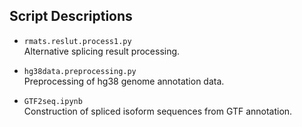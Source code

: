## Script Descriptions

- `rmats.reslut.process1.py`  
  Alternative splicing result processing.

- `hg38data.preprocessing.py`  
  Preprocessing of hg38 genome annotation data.

- `GTF2seq.ipynb`  
  Construction of spliced isoform sequences from GTF annotation.
